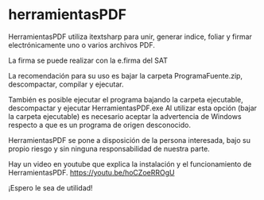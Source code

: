 # herramientasPDF
HerramientasPDF utiliza itextsharp para unir, generar indice, foliar y firmar electrónicamente uno o varios archivos PDF.

La firma se puede realizar con la e.firma del SAT

La recomendación para su uso es bajar la carpeta ProgramaFuente.zip, descompactar, compilar y ejecutar.

También es posible ejecutar el programa bajando la carpeta ejecutable, descompactar y ejecutar HerramientasPDF.exe
Al utilizar esta opción (bajar la carpeta ejecutable) es necesario aceptar la advertencia de Windows respecto a que es un programa de origen desconocido.

HerramientasPDF se pone a disposición de la persona interesada, bajo su propio riesgo y sin ninguna responsabilidad de nuestra parte.

Hay un video en youtube que explica la instalación y el funcionamiento de HerramientasPDF.
https://youtu.be/hoCZoeRROgU

¡Espero le sea de utilidad!


